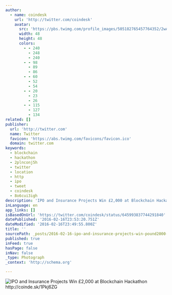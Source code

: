 ```yaml
---
author:
  - name: coindesk
    url: 'http://twitter.com/coindesk'
    avatar:
      src: 'https://pbs.twimg.com/profile_images/505182765457764352/2wAnUl4N_normal.jpeg'
      width: 48
      height: 48
      colors:
        - - 240
          - 248
          - 240
        - - 98
          - 89
          - 86
        - - 60
          - 52
          - 54
        - - 20
          - 23
          - 26
        - - 115
          - 127
          - 134
related: []
publisher:
  url: 'http://twitter.com'
  name: Twitter
  favicon: 'https://abs.twimg.com/favicons/favicon.ico'
  domain: twitter.com
keywords:
  - blockchain
  - hackathon
  - 2plnconj5h
  - twitter
  - location
  - http
  - ipo
  - tweet
  - coindesk
  - 8o6cui3igh
description: 'IPO and Insurance Projects Win £2,000 at Blockchain Hackathon http://coinde.sk/1Pkj6ZG'
inLanguage: en
app_links: []
isBasedOnUrl: 'https://twitter.com/coindesk/status/645993837744291840'
datePublished: '2016-02-16T23:53:20.751Z'
dateModified: '2016-02-16T23:49:55.800Z'
title: ''
sourcePath: _posts/2016-02-16-ipo-and-insurance-projects-win-pound2000-at-blockchain-hackatho.md
published: true
inFeed: true
hasPage: false
inNav: false
_type: Photograph
_context: 'http://schema.org'

---
```

![IPO and Insurance Projects Win £2&comma;000 at Blockchain Hackathon http&colon;&sol;&sol;coinde&period;sk&sol;1Pkj6ZG](https://pbs.twimg.com/media/CPcH-PDWwAAfmRP.jpg:large)